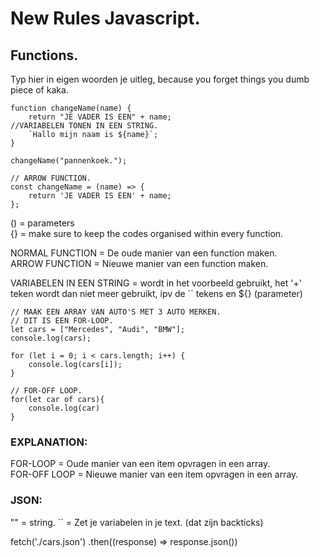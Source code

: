 # New Rules Javascript.

## Functions.
Typ hier in eigen woorden je uitleg, because you forget things you dumb piece of kaka.

```
function changeName(name) {
    return "JE VADER IS EEN" + name;
//VARIABELEN TONEN IN EEN STRING.
    `Hallo mijn naam is ${name}`;
}

changeName("pannenkoek.");

// ARROW FUNCTION.
const changeName = (name) => {
    return 'JE VADER IS EEN' + name;
};
```
() = parameters  
{} = make sure to keep the codes organised within every function.

NORMAL FUNCTION = De oude manier van een function maken.    
ARROW FUNCTION = Nieuwe manier van een function maken.

VARIABELEN IN EEN STRING = wordt in het voorbeeld gebruikt, het '+' teken wordt dan niet meer gebruikt, ipv de `` tekens en ${} (parameter)
```
// MAAK EEN ARRAY VAN AUTO'S MET 3 AUTO MERKEN.
// DIT IS EEN FOR-LOOP.
let cars = ["Mercedes", "Audi", "BMW"];
console.log(cars);

for (let i = 0; i < cars.length; i++) {
    console.log(cars[i]);
}

// FOR-OFF LOOP.
for(let car of cars){
    console.log(car)
}
```

### EXPLANATION: 
FOR-LOOP = Oude manier van een item opvragen in een array.   
FOR-OFF LOOP = Nieuwe manier van een item opvragen in een array.


### JSON:
"" = string.
`` = Zet je variabelen in je text. (dat zijn backticks)

fetch('./cars.json')
    .then((response) => response.json())